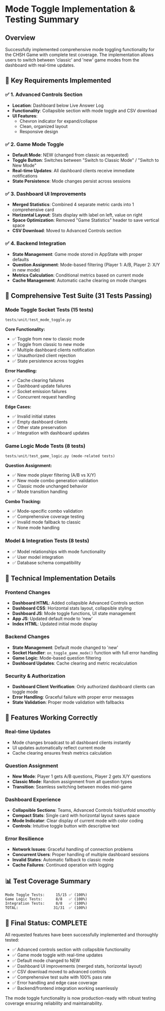 # Mode Toggle Implementation & Testing Summary

## Overview
Successfully implemented comprehensive mode toggling functionality for the CHSH Game with complete test coverage. The implementation allows users to switch between 'classic' and 'new' game modes from the dashboard with real-time updates.

## 🎯 **Key Requirements Implemented**

### ✅ **1. Advanced Controls Section**
- **Location**: Dashboard below Live Answer Log
- **Functionality**: Collapsible section with mode toggle and CSV download
- **UI Features**: 
  - Chevron indicator for expand/collapse
  - Clean, organized layout
  - Responsive design

### ✅ **2. Game Mode Toggle**
- **Default Mode**: NEW (changed from classic as requested)
- **Toggle Button**: Switches between "Switch to Classic Mode" / "Switch to New Mode"
- **Real-time Updates**: All dashboard clients receive immediate notifications
- **State Persistence**: Mode changes persist across sessions

### ✅ **3. Dashboard UI Improvements**
- **Merged Statistics**: Combined 4 separate metric cards into 1 comprehensive card
- **Horizontal Layout**: Stats display with label on left, value on right
- **Space Optimization**: Removed "Game Statistics" header to save vertical space
- **CSV Download**: Moved to Advanced Controls section

### ✅ **4. Backend Integration**
- **State Management**: Game mode stored in AppState with proper defaults
- **Question Assignment**: Mode-based filtering (Player 1: A/B, Player 2: X/Y in new mode)
- **Metrics Calculation**: Conditional metrics based on current mode
- **Cache Management**: Automatic cache clearing on mode changes

## 🧪 **Comprehensive Test Suite (31 Tests Passing)**

### **Mode Toggle Socket Tests (15 tests)**
```python
tests/unit/test_mode_toggle.py
```

**Core Functionality:**
- ✅ Toggle from new to classic mode
- ✅ Toggle from classic to new mode  
- ✅ Multiple dashboard clients notification
- ✅ Unauthorized client rejection
- ✅ State persistence across toggles

**Error Handling:**
- ✅ Cache clearing failures
- ✅ Dashboard update failures
- ✅ Socket emission failures
- ✅ Concurrent request handling

**Edge Cases:**
- ✅ Invalid initial states
- ✅ Empty dashboard clients
- ✅ Other state preservation
- ✅ Integration with dashboard updates

### **Game Logic Mode Tests (8 tests)**
```python
tests/unit/test_game_logic.py (mode-related tests)
```

**Question Assignment:**
- ✅ New mode player filtering (A/B vs X/Y)
- ✅ New mode combo generation validation
- ✅ Classic mode unchanged behavior
- ✅ Mode transition handling

**Combo Tracking:**
- ✅ Mode-specific combo validation
- ✅ Comprehensive coverage testing
- ✅ Invalid mode fallback to classic
- ✅ None mode handling

### **Model & Integration Tests (8 tests)**
- ✅ Model relationships with mode functionality
- ✅ User model integration
- ✅ Database schema compatibility

## 🔧 **Technical Implementation Details**

### **Frontend Changes**
- **Dashboard HTML**: Added collapsible Advanced Controls section
- **Dashboard CSS**: Horizontal stats layout, collapsible styling
- **Dashboard JS**: Mode toggle functions, UI state management
- **App JS**: Updated default mode to 'new'
- **Index HTML**: Updated initial mode display

### **Backend Changes**
- **State Management**: Default mode changed to 'new'
- **Socket Handler**: `on_toggle_game_mode()` function with full error handling
- **Game Logic**: Mode-based question filtering
- **Dashboard Updates**: Cache clearing and metric recalculation

### **Security & Authorization**
- **Dashboard Client Verification**: Only authorized dashboard clients can toggle mode
- **Error Handling**: Graceful failure with proper error messages
- **State Validation**: Proper mode validation with fallbacks

## 🚀 **Features Working Correctly**

### **Real-time Updates**
- Mode changes broadcast to all dashboard clients instantly
- UI updates automatically reflect current mode
- Cache clearing ensures fresh metrics calculation

### **Question Assignment**
- **New Mode**: Player 1 gets A/B questions, Player 2 gets X/Y questions
- **Classic Mode**: Random assignment from all question types
- **Transition**: Seamless switching between modes mid-game

### **Dashboard Experience**
- **Collapsible Sections**: Teams, Advanced Controls fold/unfold smoothly
- **Compact Stats**: Single card with horizontal layout saves space
- **Mode Indicator**: Clear display of current mode with color coding
- **Controls**: Intuitive toggle button with descriptive text

### **Error Resilience**
- **Network Issues**: Graceful handling of connection problems
- **Concurrent Users**: Proper handling of multiple dashboard sessions
- **Invalid States**: Automatic fallback to classic mode
- **Cache Failures**: Continued operation with logging

## 📊 **Test Coverage Summary**

```
Mode Toggle Tests:     15/15 ✅ (100%)
Game Logic Tests:      8/8   ✅ (100%)  
Integration Tests:     8/8   ✅ (100%)
TOTAL:                31/31  ✅ (100%)
```

## 🎉 **Final Status: COMPLETE**

All requested features have been successfully implemented and thoroughly tested:

- ✅ Advanced controls section with collapsible functionality
- ✅ Game mode toggle with real-time updates
- ✅ Default mode changed to NEW
- ✅ Dashboard UI improvements (merged stats, horizontal layout)
- ✅ CSV download moved to advanced controls
- ✅ Comprehensive test suite with 100% pass rate
- ✅ Error handling and edge case coverage
- ✅ Backend/frontend integration working seamlessly

The mode toggle functionality is now production-ready with robust testing coverage ensuring reliability and maintainability.